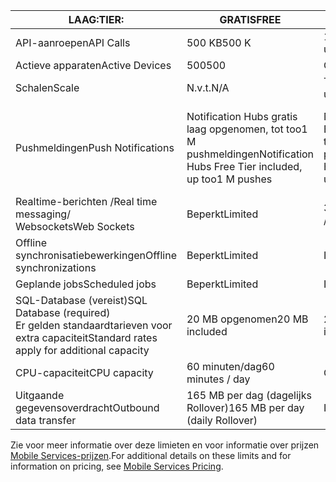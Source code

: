 
| <span data-ttu-id="ca5cf-101">LAAG:</span><span class="sxs-lookup"><span data-stu-id="ca5cf-101">TIER:</span></span> | <span data-ttu-id="ca5cf-102">GRATIS</span><span class="sxs-lookup"><span data-stu-id="ca5cf-102">FREE</span></span> | <span data-ttu-id="ca5cf-103">BASIC</span><span class="sxs-lookup"><span data-stu-id="ca5cf-103">BASIC</span></span> | <span data-ttu-id="ca5cf-104">STANDARD</span><span class="sxs-lookup"><span data-stu-id="ca5cf-104">STANDARD</span></span> |
| --- | --- | --- | --- |
| <span data-ttu-id="ca5cf-105">API-aanroepen</span><span class="sxs-lookup"><span data-stu-id="ca5cf-105">API Calls</span></span> |<span data-ttu-id="ca5cf-106">500 KB</span><span class="sxs-lookup"><span data-stu-id="ca5cf-106">500 K</span></span> |<span data-ttu-id="ca5cf-107">1.5 M / eenheid</span><span class="sxs-lookup"><span data-stu-id="ca5cf-107">1.5 M / unit</span></span> |<span data-ttu-id="ca5cf-108">15 M / eenheid</span><span class="sxs-lookup"><span data-stu-id="ca5cf-108">15 M / unit</span></span> |
| <span data-ttu-id="ca5cf-109">Actieve apparaten</span><span class="sxs-lookup"><span data-stu-id="ca5cf-109">Active Devices</span></span> |<span data-ttu-id="ca5cf-110">500</span><span class="sxs-lookup"><span data-stu-id="ca5cf-110">500</span></span> |<span data-ttu-id="ca5cf-111">Onbeperkt</span><span class="sxs-lookup"><span data-stu-id="ca5cf-111">Unlimited</span></span> |<span data-ttu-id="ca5cf-112">Onbeperkt</span><span class="sxs-lookup"><span data-stu-id="ca5cf-112">Unlimited</span></span> |
| <span data-ttu-id="ca5cf-113">Schalen</span><span class="sxs-lookup"><span data-stu-id="ca5cf-113">Scale</span></span> |<span data-ttu-id="ca5cf-114">N.v.t.</span><span class="sxs-lookup"><span data-stu-id="ca5cf-114">N/A</span></span> |<span data-ttu-id="ca5cf-115">Too6-eenheden</span><span class="sxs-lookup"><span data-stu-id="ca5cf-115">Up too6 units</span></span> |<span data-ttu-id="ca5cf-116">Onbeperkte eenheden</span><span class="sxs-lookup"><span data-stu-id="ca5cf-116">Unlimited units</span></span> |
| <span data-ttu-id="ca5cf-117">Pushmeldingen</span><span class="sxs-lookup"><span data-stu-id="ca5cf-117">Push Notifications</span></span> |<span data-ttu-id="ca5cf-118">Notification Hubs gratis laag opgenomen, tot too1 M pushmeldingen</span><span class="sxs-lookup"><span data-stu-id="ca5cf-118">Notification Hubs Free Tier included, up too1 M pushes</span></span> |<span data-ttu-id="ca5cf-119">Notification Hubs Basisstaffel opgenomen, tot too10 M pushmeldingen</span><span class="sxs-lookup"><span data-stu-id="ca5cf-119">Notification Hubs Basic Tier included, up too10 M pushes</span></span> |<span data-ttu-id="ca5cf-120">Notification Hubs standaardcategorie opgenomen, tot too10 M pushmeldingen</span><span class="sxs-lookup"><span data-stu-id="ca5cf-120">Notification Hubs Standard Tier included, up too10 M pushes</span></span> |
| <span data-ttu-id="ca5cf-121">Realtime-berichten /</span><span class="sxs-lookup"><span data-stu-id="ca5cf-121">Real time messaging/</span></span><br/><span data-ttu-id="ca5cf-122">Websockets</span><span class="sxs-lookup"><span data-stu-id="ca5cf-122">Web Sockets</span></span> |<span data-ttu-id="ca5cf-123">Beperkt</span><span class="sxs-lookup"><span data-stu-id="ca5cf-123">Limited</span></span> |<span data-ttu-id="ca5cf-124">350 / mobiele service</span><span class="sxs-lookup"><span data-stu-id="ca5cf-124">350 / mobile service</span></span> |<span data-ttu-id="ca5cf-125">Onbeperkt</span><span class="sxs-lookup"><span data-stu-id="ca5cf-125">Unlimited</span></span> |
| <span data-ttu-id="ca5cf-126">Offline synchronisatiebewerkingen</span><span class="sxs-lookup"><span data-stu-id="ca5cf-126">Offline synchronizations</span></span> |<span data-ttu-id="ca5cf-127">Beperkt</span><span class="sxs-lookup"><span data-stu-id="ca5cf-127">Limited</span></span> |<span data-ttu-id="ca5cf-128">Inbegrepen</span><span class="sxs-lookup"><span data-stu-id="ca5cf-128">Included</span></span> |<span data-ttu-id="ca5cf-129">Inbegrepen</span><span class="sxs-lookup"><span data-stu-id="ca5cf-129">Included</span></span> |
| <span data-ttu-id="ca5cf-130">Geplande jobs</span><span class="sxs-lookup"><span data-stu-id="ca5cf-130">Scheduled jobs</span></span> |<span data-ttu-id="ca5cf-131">Beperkt</span><span class="sxs-lookup"><span data-stu-id="ca5cf-131">Limited</span></span> |<span data-ttu-id="ca5cf-132">Inbegrepen</span><span class="sxs-lookup"><span data-stu-id="ca5cf-132">Included</span></span> |<span data-ttu-id="ca5cf-133">Inbegrepen</span><span class="sxs-lookup"><span data-stu-id="ca5cf-133">Included</span></span> |
| <span data-ttu-id="ca5cf-134">SQL-Database (vereist)</span><span class="sxs-lookup"><span data-stu-id="ca5cf-134">SQL Database (required)</span></span> <br/><span data-ttu-id="ca5cf-135">Er gelden standaardtarieven voor extra capaciteit</span><span class="sxs-lookup"><span data-stu-id="ca5cf-135">Standard rates apply for additional capacity</span></span> |<span data-ttu-id="ca5cf-136">20 MB opgenomen</span><span class="sxs-lookup"><span data-stu-id="ca5cf-136">20 MB included</span></span> |<span data-ttu-id="ca5cf-137">20 MB opgenomen</span><span class="sxs-lookup"><span data-stu-id="ca5cf-137">20 MB included</span></span> |<span data-ttu-id="ca5cf-138">20 MB opgenomen</span><span class="sxs-lookup"><span data-stu-id="ca5cf-138">20 MB included</span></span> |
| <span data-ttu-id="ca5cf-139">CPU-capaciteit</span><span class="sxs-lookup"><span data-stu-id="ca5cf-139">CPU capacity</span></span> |<span data-ttu-id="ca5cf-140">60 minuten/dag</span><span class="sxs-lookup"><span data-stu-id="ca5cf-140">60 minutes / day</span></span> |<span data-ttu-id="ca5cf-141">Onbeperkt</span><span class="sxs-lookup"><span data-stu-id="ca5cf-141">Unlimited</span></span> |<span data-ttu-id="ca5cf-142">Onbeperkt</span><span class="sxs-lookup"><span data-stu-id="ca5cf-142">Unlimited</span></span> |
| <span data-ttu-id="ca5cf-143">Uitgaande gegevensoverdracht</span><span class="sxs-lookup"><span data-stu-id="ca5cf-143">Outbound data transfer</span></span> |<span data-ttu-id="ca5cf-144">165 MB per dag (dagelijks Rollover)</span><span class="sxs-lookup"><span data-stu-id="ca5cf-144">165 MB per day (daily Rollover)</span></span> |<span data-ttu-id="ca5cf-145">Inbegrepen</span><span class="sxs-lookup"><span data-stu-id="ca5cf-145">Included</span></span> |<span data-ttu-id="ca5cf-146">Inbegrepen</span><span class="sxs-lookup"><span data-stu-id="ca5cf-146">Included</span></span> |

<span data-ttu-id="ca5cf-147">Zie voor meer informatie over deze limieten en voor informatie over prijzen [Mobile Services-prijzen](https://azure.microsoft.com/pricing/details/mobile-services/).</span><span class="sxs-lookup"><span data-stu-id="ca5cf-147">For additional details on these limits and for information on pricing, see [Mobile Services Pricing](https://azure.microsoft.com/pricing/details/mobile-services/).</span></span> 

